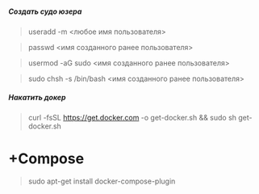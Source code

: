 ##### Создать судо юзера 

> useradd -m <любое имя пользователя>

> passwd <имя созданного ранее пользователя>

> usermod -aG sudo <имя созданного ранее пользователя>

> sudo chsh -s /bin/bash <имя созданного ранее пользователя>


##### Накатить докер 

> curl -fsSL https://get.docker.com -o get-docker.sh && sudo sh get-docker.sh

# +Compose

> sudo apt-get install docker-compose-plugin

